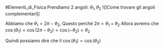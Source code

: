 #Elementi_di_Fisica
Prendiamo 2 angoli: $\theta_{1},\theta_{2}$
![[Come trovare gli angoli complementari]]

Abbiamo che $\theta_{1}=2\pi-\theta_{2}$,
Questo perché $2\pi=\theta_{1}+\theta_{2}$
Allora avremo che $\cos(\theta_{1})=\cos(2\pi-\theta_{2})=\cos(-\theta_{2})=\theta_{2}$

Quindi possiamo dire che il $\cos(\theta_{1})=\cos(\theta_{2})$